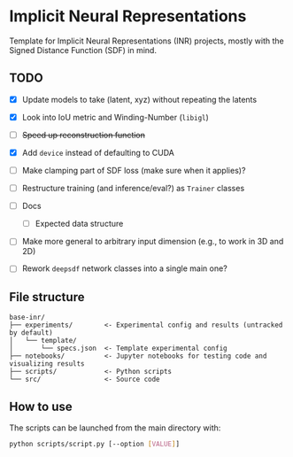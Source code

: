 # Implicit Neural Representations
Template for Implicit Neural Representations (INR) projects, mostly with the Signed Distance Function (SDF) in mind.

## TODO
* [X] Update models to take (latent, xyz) without repeating the latents
* [X] Look into IoU metric and Winding-Number (`libigl`)
* [ ] ~~Speed up reconstruction function~~
* [X] Add `device` instead of defaulting to CUDA
* [ ] Make clamping part of SDF loss (make sure when it applies)?
* [ ] Restructure training (and inference/eval?) as `Trainer` classes
* [ ] Docs
  * [ ] Expected data structure
* [ ] Make more general to arbitrary input dimension (e.g., to work in 3D and 2D)
* [ ] Rework `deepsdf` network classes into a single main one?


## File structure
    base-inr/
    ├── experiments/        <- Experimental config and results (untracked by default)
    │   └── template/
    │       └── specs.json  <- Template experimental config
    ├── notebooks/          <- Jupyter notebooks for testing code and visualizing results
    ├── scripts/            <- Python scripts
    └── src/                <- Source code


## How to use
The scripts can be launched from the main directory with:
```bash
python scripts/script.py [--option [VALUE]]
```
